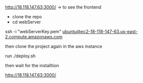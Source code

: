 
http://18.118.147.63:3000/ -> to see the frontend 

- clone the repo 
- cd webServer

ssh -i "webServerKey.pem" ubuntu@ec2-18-118-147-63.us-east-2.compute.amazonaws.com

then clone the project again in the aws instance  

run ./deploy.sh 

then wait for the installtion 

http://18.118.147.63:3000/
